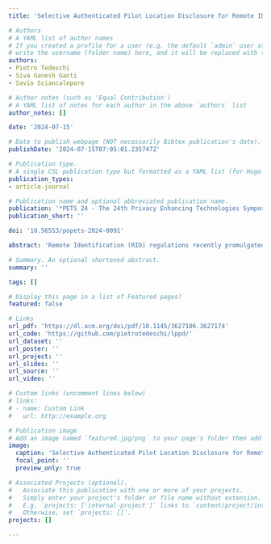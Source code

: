 ```yaml
---
title: 'Selective Authenticated Pilot Location Disclosure for Remote ID-enabled Drones'

# Authors
# A YAML list of author names
# If you created a profile for a user (e.g. the default `admin` user at `content/authors/admin/`), 
# write the username (folder name) here, and it will be replaced with their full name and linked to their profile.
authors:
- Pietro Tedeschi
- Siva Ganesh Ganti
- Savio Sciancalepore

# Author notes (such as 'Equal Contribution')
# A YAML list of notes for each author in the above `authors` list
author_notes: []

date: '2024-07-15'

# Date to publish webpage (NOT necessarily Bibtex publication's date).
publishDate: '2024-07-15T07:05:01.235747Z'

# Publication type.
# A single CSL publication type but formatted as a YAML list (for Hugo requirements).
publication_types:
- article-journal

# Publication name and optional abbreviated publication name.
publication: '*PETS 24 - The 24th Privacy Enhancing Technologies Symposium*'
publication_short: ''

doi: '10.56553/popets-2024-0091'

abstract: 'Remote Identification (RID) regulations recently promulgated worldwide are forcing commercial drones to broadcast wirelessly the location of the pilot in plaintext. However, in many real-world use cases, the plaintext availability of such information leads to privacy issues, allowing the extraction of sensitive information about the pilot and confidential details about the drone’s business. To address this issue, this paper proposes SNELL, a RID-compliant solution for selective authenticated pilot location disclosure. Using SNELL, a drone can disclose RID messages providing encrypted information about the pilot’s location. At the same time, thanks to the smart integration of Ciphertext-Policy Attribute-Based Encryption (CP-ABE) techniques, the data about the pilot location can be decrypted only by receivers with a set of attributes satisfying an access control policy chosen by the drone at run-time. Thanks to an extensive experimental assessment carried out on a real medium-end drone (Lumenier QAV-R) and a constrained chip (ESP32), we demonstrate that SNELL can fulfil all the requirements imposed by RID and relevant standardization authorities in terms of pilot location update time and message size while also requiring negligible energy toll on RID compliant drones.'

# Summary. An optional shortened abstract.
summary: ''

tags: []

# Display this page in a list of Featured pages?
featured: false

# Links
url_pdf: 'https://dl.acm.org/doi/pdf/10.1145/3627106.3627174'
url_code: 'https://github.com/pietrotedeschi/lppd/'
url_dataset: ''
url_poster: ''
url_project: ''
url_slides: ''
url_source: ''
url_video: ''

# Custom links (uncomment lines below)
# links:
# - name: Custom Link
#   url: http://example.org

# Publication image
# Add an image named `featured.jpg/png` to your page's folder then add a caption below.
image:
  caption: 'Selective Authenticated Pilot Location Disclosure for Remote ID-enabled Drones'
  focal_point: ''
  preview_only: true

# Associated Projects (optional).
#   Associate this publication with one or more of your projects.
#   Simply enter your project's folder or file name without extension.
#   E.g. `projects: ['internal-project']` links to `content/project/internal-project/index.md`.
#   Otherwise, set `projects: []`.
projects: []

---
```



